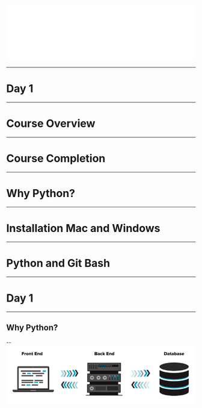 ![](../images/coding_dojo_logo_white.png)
<!-- .slide:data-background="#000000" -->
---
# Day 1
---
# Course Overview
---
# Course Completion
---
# Why Python?
---
# Installation Mac and Windows
---
# Python and Git Bash
---
# Day 1
---

## Why Python?
-- 
![](../images/full_stack.png)